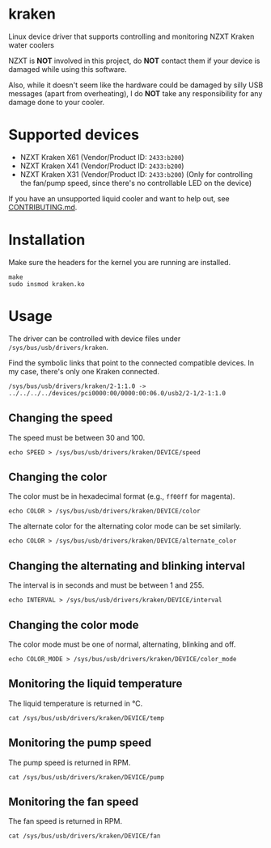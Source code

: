 # kraken
Linux device driver that supports controlling and monitoring NZXT Kraken water coolers

NZXT is **NOT** involved in this project, do **NOT** contact them if your device is damaged while using this software.

Also, while it doesn't seem like the hardware could be damaged by silly USB messages (apart from overheating), I do **NOT** take any responsibility for any damage done to your cooler.

# Supported devices
* NZXT Kraken X61 (Vendor/Product ID: `2433:b200`)
* NZXT Kraken X41 (Vendor/Product ID: `2433:b200`)
* NZXT Kraken X31 (Vendor/Product ID: `2433:b200`) (Only for controlling the fan/pump speed, since there's no controllable LED on the device)

If you have an unsupported liquid cooler and want to help out, see [CONTRIBUTING.md](CONTRIBUTING.md).

# Installation
Make sure the headers for the kernel you are running are installed.
```Shell
make
sudo insmod kraken.ko
```

# Usage
The driver can be controlled with device files under `/sys/bus/usb/drivers/kraken`.

Find the symbolic links that point to the connected compatible devices.
In my case, there's only one Kraken connected.
```Shell
/sys/bus/usb/drivers/kraken/2-1:1.0 -> ../../../../devices/pci0000:00/0000:00:06.0/usb2/2-1/2-1:1.0
```

## Changing the speed
The speed must be between 30 and 100.
```Shell
echo SPEED > /sys/bus/usb/drivers/kraken/DEVICE/speed
```

## Changing the color
The color must be in hexadecimal format (e.g., `ff00ff` for magenta).
```Shell
echo COLOR > /sys/bus/usb/drivers/kraken/DEVICE/color
```

The alternate color for the alternating color mode can be set similarly.
```Shell
echo COLOR > /sys/bus/usb/drivers/kraken/DEVICE/alternate_color
```

## Changing the alternating and blinking interval
The interval is in seconds and must be between 1 and 255.
```Shell
echo INTERVAL > /sys/bus/usb/drivers/kraken/DEVICE/interval
```

## Changing the color mode
The color mode must be one of normal, alternating, blinking and off.
```Shell
echo COLOR_MODE > /sys/bus/usb/drivers/kraken/DEVICE/color_mode
```

## Monitoring the liquid temperature
The liquid temperature is returned in °C.
```Shell
cat /sys/bus/usb/drivers/kraken/DEVICE/temp
```

## Monitoring the pump speed
The pump speed is returned in RPM.
```Shell
cat /sys/bus/usb/drivers/kraken/DEVICE/pump
```

## Monitoring the fan speed
The fan speed is returned in RPM.
```Shell
cat /sys/bus/usb/drivers/kraken/DEVICE/fan
```
